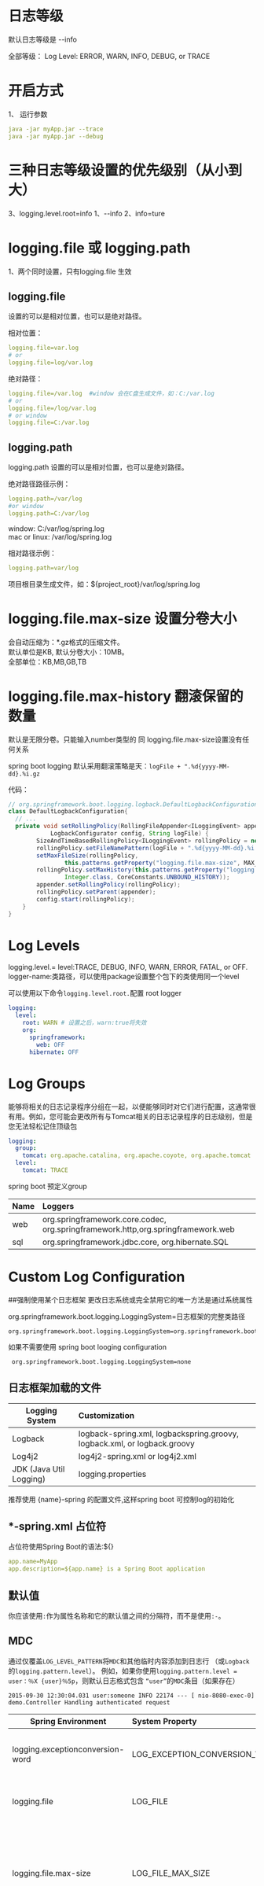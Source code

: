 # 日志等级
默认日志等级是 --info

全部等级：
Log Level: ERROR, WARN, INFO, DEBUG, or TRACE

# 开启方式
1、 运行参数
```yaml
java -jar myApp.jar --trace
java -jar myApp.jar --debug
```

# 三种日志等级设置的优先级别（从小到大）
3、logging.level.root=info
1、--info
2、info=ture


# logging.file 或 logging.path
1、两个同时设置，只有logging.file 生效

## logging.file
设置的可以是相对位置，也可以是绝对路径。

相对位置：
```yaml
logging.file=var.log
# or
logging.file=log/var.log
```

绝对路径：
```yaml
logging.file=/var.log  #window 会在C盘生成文件，如：C:/var.log
# or
logging.file=/log/var.log
# or window
logging.file=C:/var.log
```


## logging.path
logging.path 设置的可以是相对位置，也可以是绝对路径。

绝对路径路径示例：
````yaml
logging.path=/var/log
#or window
logging.path=C:/var/log
````
window: C:/var/log/spring.log<br>
mac or linux: /var/log/spring.log

相对路径示例：
```yaml
logging.path=var/log
```
项目根目录生成文件，如：${project_root}/var/log/spring.log



# logging.file.max-size 设置分卷大小
会自动压缩为：*.gz格式的压缩文件。<br>
默认单位是KB, 默认分卷大小：10MB。<br>
全部单位：KB,MB,GB,TB

# logging.file.max-history 翻滚保留的数量
默认是无限分卷。只能输入number类型的
同 logging.file.max-size设置没有任何关系 

spring boot logging 默认采用翻滚策略是天：`logFile + ".%d{yyyy-MM-dd}.%i.gz` 

代码：
```java
// org.springframework.boot.logging.logback.DefaultLogbackConfiguration.setRollingPolicy
class DefaultLogbackConfiguration{
  // ...
  private void setRollingPolicy(RollingFileAppender<ILoggingEvent> appender,
  			LogbackConfigurator config, String logFile) {
  		SizeAndTimeBasedRollingPolicy<ILoggingEvent> rollingPolicy = new SizeAndTimeBasedRollingPolicy<>();
  		rollingPolicy.setFileNamePattern(logFile + ".%d{yyyy-MM-dd}.%i.gz");
  		setMaxFileSize(rollingPolicy,
  				this.patterns.getProperty("logging.file.max-size", MAX_FILE_SIZE));
  		rollingPolicy.setMaxHistory(this.patterns.getProperty("logging.file.max-history",
  				Integer.class, CoreConstants.UNBOUND_HISTORY));
  		appender.setRollingPolicy(rollingPolicy);
  		rollingPolicy.setParent(appender);
  		config.start(rollingPolicy);
  	}
}

```

# Log Levels

logging.level.<logger-name>=<level>
level:TRACE, DEBUG, INFO, WARN, ERROR, FATAL, or OFF. 
logger-name:类路径，可以使用package设置整个包下的类使用同一个level

可以使用以下命令`logging.level.root.`配置 root logger
```yaml
logging: 
  level: 
    root: WARN # 设置之后，warn:true将失效
    org:
      springframework: 
        web: OFF
      hibernate: OFF
```

# Log Groups

能够将相关的日志记录程序分组在一起，以便能够同时对它们进行配置，这通常很有用。例如，您可能会更改所有与Tomcat相关的日志记录程序的日志级别，但是您无法轻松记住顶级包
```yaml
logging: 
  group: 
    tomcat: org.apache.catalina, org.apache.coyote, org.apache.tomcat
  level: 
    tomcat: TRACE
```
spring boot 预定义group

| Name | Loggers |
|-------|:-------------|
| web| org.springframework.core.codec, org.springframework.http,org.springframework.web|
| sql |  org.springframework.jdbc.core, org.hibernate.SQL |

 # Custom Log Configuration
 
 ##强制使用某个日志框架
 更改日志系统或完全禁用它的唯一方法是通过系统属性
 
 org.springframework.boot.logging.LoggingSystem=日志框架的完整类路径
 ```properties
 org.springframework.boot.logging.LoggingSystem=org.springframework.boot.logging.logback.LogbackLoggingSystem
```
如果不需要使用 spring boot looging configuration
```properties
 org.springframework.boot.logging.LoggingSystem=none
```
## 日志框架加载的文件
| Logging System | Customization |
|-------|:-------------|
| Logback |  logback-spring.xml, logbackspring.groovy, logback.xml, or logback.groovy|
| Log4j2 | log4j2-spring.xml or log4j2.xml |
| JDK (Java Util Logging) | logging.properties |
推荐使用 {name}-spring 的配置文件,这样spring boot 可控制log的初始化

## *-spring.xml 占位符
占位符使用Spring Boot的语法:${}
```yaml
app.name=MyApp
app.description=${app.name} is a Spring Boot application
```

## 默认值
你应该使用`:`作为属性名称和它的默认值之间的分隔符，而不是使用`:-`。

## MDC
通过仅覆盖`LOG_LEVEL_PATTERN`将`MDC`和其他临时内容添加到日志行
（或`Logback`的`logging.pattern.level`）。
例如，如果你使用`logging.pattern.level = user：％X {user}％5p`，则默认日志格式包含
`“user”`的`MDC`条目（如果存在）

```
2015-09-30 12:30:04.031 user:someone INFO 22174 --- [ nio-8080-exec-0] demo.Controller Handling authenticated request
```
 
 | Spring Environment | System Property | Comments |
 |-------|:-------------|:-------------|
 | logging.exceptionconversion-word | LOG_EXCEPTION_CONVERSION_WORD| The conversion word used when logging excep|
 | logging.file | LOG_FILE | If defined, it is used in the default log configuration |
 | logging.file.max-size | LOG_FILE_MAX_SIZE | Maximum log file size (if LOG_FILE enabled). (Only supported with the default Logback setup.)|
 | logging.path | LOG_PATH | If defined, it is used in the default log configuration.|
 | logging.pattern.console | CONSOLE_LOG_PATTERN | The log pattern to use on the console (stdout). (Only supported with the default Logback setup.) |
 | logging.pattern.dateformat | LOG_DATEFORMAT_PATTERN| Appender pattern for log date format. (Only supported with the default Logback setup.)|
 | logging.pattern.file | FILE_LOG_PATTERN | The log pattern to use in a file (if LOG_FILE is enabled). (Only supported with the default Logback setup.)|
 | logging.pattern.level | LOG_LEVEL_PATTERN | The format to use when rendering the log level (default %5p). (Only supported with the default Logback setup.)|
 | PID | PID | The current process ID (discovered if possible and  when not already defined as an OS environment variable).|
 
 
 # Logback Extensions
 
`logback-spring.xml` 可以使用高级扩展配置
 
 因为标准的`logback.xml`配置文件加载得太早，所以不能在其中使用扩展名。您需要使用`logback-spring.xml`或定义`logging.config`属性
 
 >Warning<br/>
 不能同 configuration Scanning 一起只用，然修改配置文件会出现错误
[configuration scanning](https://logback.qos.ch/manual/configuration.html#autoScan)
 ```
 ERROR in ch.qos.logback.core.joran.spi.Interpreter@4:71 - no applicable action for [springProperty], current ElementPath is [[configuration][springProperty]]
 ERROR in ch.qos.logback.core.joran.spi.Interpreter@4:71 - no applicable action for [springProfile], current ElementPath is [[configuration][springProfile]]
 ```
 
 ## Profile-specific Configuration
 
 <springProfile> 可以决定是加载此配置。需要与`spring.profiles.activ`的值匹配
 
 ```xml
<springProfile name="staging">
<!-- 配置开启  "staging"  -->
</springProfile>
<springProfile name="dev | staging">
<!-- 配置开启 "dev" or "staging"  -->
</springProfile>
<springProfile name="!production">
<!-- 配置开启不是 "production"  -->
</springProfile>
```
 
 ## Environment Properties
 
` <springProperty>` 获取`Environment`的值。使用方式同`property`
属性：
- `scope` 如果您需要将属性存储在`locak`范围之外的某个位置
- `source` `Environment` 名称。`source`必须使用`kebab case`格式指定(例如`my.property-name`)。
- `name` 定义属性的名称 使用的时候引用。占位符的概念
- `defaultValue` 如果环境不存在 `source`的默认值

```xml
<springProperty scope="context" name="fluentHost" source="myapp.fluentd.host"
defaultValue="localhost"/>
<appender name="FLUENT" class="ch.qos.logback.more.appenders.DataFluentAppender">
<remoteHost>${fluentHost}</remoteHost>
...
</appender>
```
